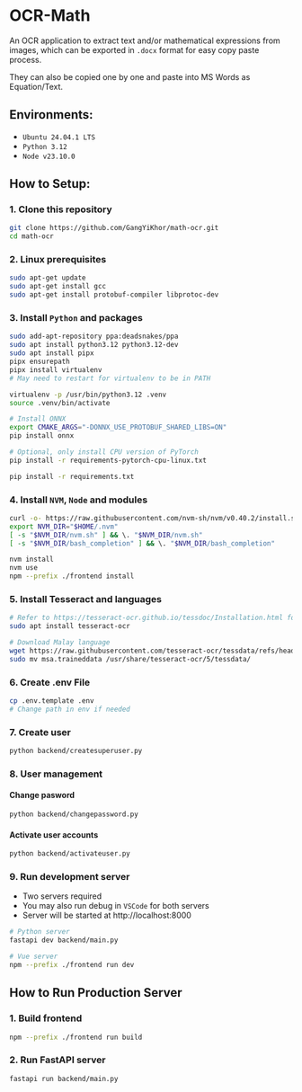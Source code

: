 # OCR-Math

An OCR application to extract text and/or mathematical expressions from images, which can be exported in `.docx` format for easy copy paste process.

They can also be copied one by one and paste into MS Words as Equation/Text.

## Environments:

- `Ubuntu 24.04.1 LTS`
- `Python 3.12`
- `Node v23.10.0`

## How to Setup:

### 1. Clone this repository

```bash
git clone https://github.com/GangYiKhor/math-ocr.git
cd math-ocr
```

### 2. Linux prerequisites

```bash
sudo apt-get update
sudo apt-get install gcc
sudo apt-get install protobuf-compiler libprotoc-dev
```

### 3. Install `Python` and packages

```bash
sudo add-apt-repository ppa:deadsnakes/ppa
sudo apt install python3.12 python3.12-dev
sudo apt install pipx
pipx ensurepath
pipx install virtualenv
# May need to restart for virtualenv to be in PATH

virtualenv -p /usr/bin/python3.12 .venv
source .venv/bin/activate

# Install ONNX
export CMAKE_ARGS="-DONNX_USE_PROTOBUF_SHARED_LIBS=ON"
pip install onnx

# Optional, only install CPU version of PyTorch
pip install -r requirements-pytorch-cpu-linux.txt

pip install -r requirements.txt
```

### 4. Install `NVM`, `Node` and modules

```bash
curl -o- https://raw.githubusercontent.com/nvm-sh/nvm/v0.40.2/install.sh | bash
export NVM_DIR="$HOME/.nvm"
[ -s "$NVM_DIR/nvm.sh" ] && \. "$NVM_DIR/nvm.sh"
[ -s "$NVM_DIR/bash_completion" ] && \. "$NVM_DIR/bash_completion"

nvm install
nvm use
npm --prefix ./frontend install
```

### 5. Install Tesseract and languages

```bash
# Refer to https://tesseract-ocr.github.io/tessdoc/Installation.html for Windows
sudo apt install tesseract-ocr

# Download Malay language
wget https://raw.githubusercontent.com/tesseract-ocr/tessdata/refs/heads/main/msa.traineddata
sudo mv msa.traineddata /usr/share/tesseract-ocr/5/tessdata/
```

### 6. Create .env File

```bash
cp .env.template .env
# Change path in env if needed
```

### 7. Create user

```bash
python backend/createsuperuser.py
```

### 8. User management

#### Change pasword

```bash
python backend/changepassword.py
```

#### Activate user accounts

```bash
python backend/activateuser.py
```

### 9. Run development server

- Two servers required
- You may also run debug in `VSCode` for both servers
- Server will be started at http://localhost:8000

```bash
# Python server
fastapi dev backend/main.py

# Vue server
npm --prefix ./frontend run dev
```

## How to Run Production Server

### 1. Build frontend

```bash
npm --prefix ./frontend run build
```

### 2. Run FastAPI server

```bash
fastapi run backend/main.py
```
